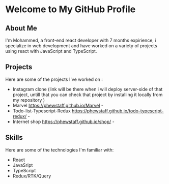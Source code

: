 # Welcome to My GitHub Profile

## About Me

I'm Mohammed, a front-end react developer with 7 months expirience, i specialize in web development and have worked on a variety of projects using react with JavaScript and TypeScript. 

## Projects

Here are some of the projects I've worked on :

- Instagram clone  (link will be there when i will deploy server-side of that project, untill that you can check that project by installing it locally from my repository ) 
- Marvel https://phewstaff.github.io/Marvel - 
- Todo-list-Typescript-Redux https://phewstaff.github.io/todo-typescript-redux/ - 
- Internet shop https://phewstaff.github.io/shop/ - 

## Skills

Here are some of the technologies I'm familiar with:

- React
- JavaSript 
- TypeScript
- Redux/RTK/Query


<!--
**phewstaff/phewstaff** is a ✨ _special_ ✨ repository because its `README.md` (this file) appears on your GitHub profile.




